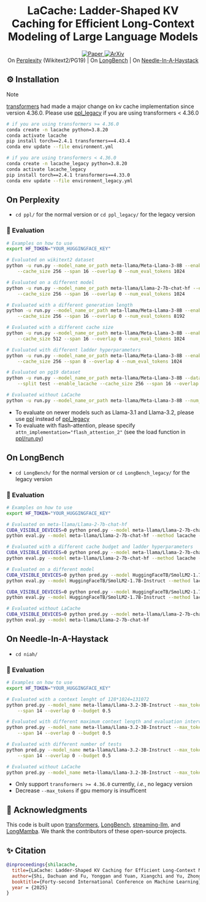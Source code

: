 <div align="center">
<h1>LaCache: Ladder-Shaped KV Caching for Efficient Long-Context Modeling of Large Language Models</h1>
</div>

<p align="center">
    <a href="https://arxiv.org/pdf/2507.14204">
        <img alt="Paper" src="https://img.shields.io/badge/paper-link-blue?logo=quicklook" />
    </a>
    <a href="https://arxiv.org/abs/2507.14204">
        <img alt="ArXiv" src="https://img.shields.io/badge/arXiv-2507.14204-B31B1B?logo=arxiv" />
    </a><br>
    On <a href="#on-perplexity"> Perplexity</a> (Wikitext2/PG19) | On <a href="#on-longbench">LongBench</a> | On <a href="#on-needle-in-a-haystack">Needle-In-A-Haystack</a>
</p>

## ⚙️ Installation

> [!NOTE]
> [transformers](https://github.com/huggingface/transformers) had made a major change on kv cache implementation since version 4.36.0. Please use [ppl_legacy](./ppl_legacy) if you are using transformers < 4.36.0

```bash
# if you are using transformers >= 4.36.0
conda create -n lacache python=3.8.20
conda activate lacache
pip install torch==2.4.1 transformers==4.43.4
conda env update --file environment.yml

# if you are using transformers < 4.36.0
conda create -n lacache_legacy python=3.8.20
conda activate lacache_legacy
pip install torch==2.4.1 transformers==4.33.0
conda env update --file environment_legacy.yml
```

## On Perplexity

* `cd ppl/` for the normal version or `cd ppl_legacy/` for the legacy version
  
### 📑 Evaluation

```bash
# Examples on how to use
export HF_TOKEN="YOUR_HUGGINGFACE_KEY"

# Evaluated on wikitext2 dataset
python -u run.py --model_name_or_path meta-llama/Meta-Llama-3-8B --enable_lacache \
    --cache_size 256 --span 16 --overlap 0 --num_eval_tokens 1024

# Evaluated on a different model
python -u run.py --model_name_or_path meta-llama/Llama-2-7b-chat-hf --enable_lacache \
    --cache_size 256 --span 16 --overlap 0 --num_eval_tokens 1024

# Evaluated with a different generation length
python -u run.py --model_name_or_path meta-llama/Meta-Llama-3-8B --enable_lacache \
    --cache_size 256 --span 16 --overlap 0 --num_eval_tokens 8192

# Evaluated with a different cache size
python -u run.py --model_name_or_path meta-llama/Meta-Llama-3-8B --enable_lacache \
    --cache_size 512 --span 16 --overlap 0 --num_eval_tokens 1024

# Evaluated with different ladder hyperparameters
python -u run.py --model_name_or_path meta-llama/Meta-Llama-3-8B --enable_lacache \
    --cache_size 256 --span 8 --overlap 4 --num_eval_tokens 1024

# Evaluated on pg19 dataset
python -u run.py --model_name_or_path meta-llama/Meta-Llama-3-8B --dataset_name emozilla/pg19-test --task default \
    --split test --enable_lacache --cache_size 256 --span 16 --overlap 0 --num_eval_tokens 1024

# Evaluated without LaCache
python -u run.py --model_name_or_path meta-llama/Meta-Llama-3-8B --num_eval_tokens 1024
```

* To evaluate on newer models such as Llama-3.1 and Llama-3.2, please use [ppl](./ppl) instead of [ppl_legacy](./ppl_legacy)
* To evaluate with flash-attention, please specify `attn_implementation="flash_attention_2"` (see the load function in [ppl/run.py](./ppl/run.py))


## On LongBench

* `cd LongBench/` for the normal version or `cd LongBench_legacy/` for the legacy version

### 📑 Evaluation

```bash
# Examples on how to use
export HF_TOKEN="YOUR_HUGGINGFACE_KEY"

# Evaluated on meta-llama/Llama-2-7b-chat-hf
CUDA_VISIBLE_DEVICES=0 python pred.py --model meta-llama/Llama-2-7b-chat-hf --method lacache --budget 0.5 --span 16 --overlap 0
python eval.py --model meta-llama/Llama-2-7b-chat-hf --method lacache --budget 0.5

# Evaluated with a different cache budget and ladder hyperparameters
CUDA_VISIBLE_DEVICES=0 python pred.py --model meta-llama/Llama-2-7b-chat-hf --method lacache --budget 0.25 --span 9 --overlap 3
python eval.py --model meta-llama/Llama-2-7b-chat-hf --method lacache --budget 0.25

# Evaluated on a different model
CUDA_VISIBLE_DEVICES=0 python pred.py --model HuggingFaceTB/SmolLM2-1.7B-Instruct --method lacache --budget 0.5 --span 9 --overlap 7
python eval.py --model HuggingFaceTB/SmolLM2-1.7B-Instruct --method lacache --budget 0.5

CUDA_VISIBLE_DEVICES=0 python pred.py --model HuggingFaceTB/SmolLM2-1.7B-Instruct --method lacache --budget 0.25 --span 9 --overlap 7
python eval.py --model HuggingFaceTB/SmolLM2-1.7B-Instruct --method lacache --budget 0.25

# Evaluated without LaCache
CUDA_VISIBLE_DEVICES=0 python pred.py --model meta-llama/Llama-2-7b-chat-hf
python eval.py --model meta-llama/Llama-2-7b-chat-hf
```

## On Needle-In-A-Haystack

* `cd niah/` 
  
### 📑 Evaluation

```bash
# Examples on how to use
export HF_TOKEN="YOUR_HUGGINGFACE_KEY"

# Evaluated with a context lenght of 128*1024=131072
python pred.py --model_name meta-llama/Llama-3.2-3B-Instruct --max_tokens 131072 --interval 16384 --num_tests 50 --enable_lacache \
    --span 14 --overlap 0 --budget 0.5

# Evaluated with different maximum context length and evaluation interval 
python pred.py --model_name meta-llama/Llama-3.2-3B-Instruct --max_tokens 65536 --interval 32768 --num_tests 50 --enable_lacache \
    --span 14 --overlap 0 --budget 0.5

# Evaluated with different number of tests
python pred.py --model_name meta-llama/Llama-3.2-3B-Instruct --max_tokens 131072 --interval 16384 --num_tests 100 --enable_lacache \
    --span 14 --overlap 0 --budget 0.5

# Evaluated without LaCache
python pred.py --model_name meta-llama/Llama-3.2-3B-Instruct --max_tokens 131072 --interval 16384 --num_tests 50
```

* Only support `transformers >= 4.36.0` currently, *i.e.*, no legacy version
* Decrease `--max_tokens` if gpu memory is insufficent



## 💬 Acknowledgments
This code is built upon <a href="https://github.com/huggingface/transformers">transformers</a>, <a href="https://github.com/THUDM/LongBench">LongBench</a>, <a href="https://github.com/mit-han-lab/streaming-llm">streaming-llm</a>, and <a href="https://github.com/jzhang38/LongMamba">LongMamba</a>. We thank the contributors of these open-source projects.

## ✨ Citation
```bibtex
@inproceedings{shilacache,
  title={LaCache: Ladder-Shaped KV Caching for Efficient Long-Context Modeling of Large Language Models},
  author={Shi, Dachuan and Fu, Yonggan and Yuan, Xiangchi and Yu, Zhongzhi and You, Haoran and Li, Sixu and Dong, Xin and Kautz, Jan and Molchanov, Pavlo and Lin, Yingyan Celine},
  booktitle={Forty-second International Conference on Machine Learning},
  year = {2025}
}
```
